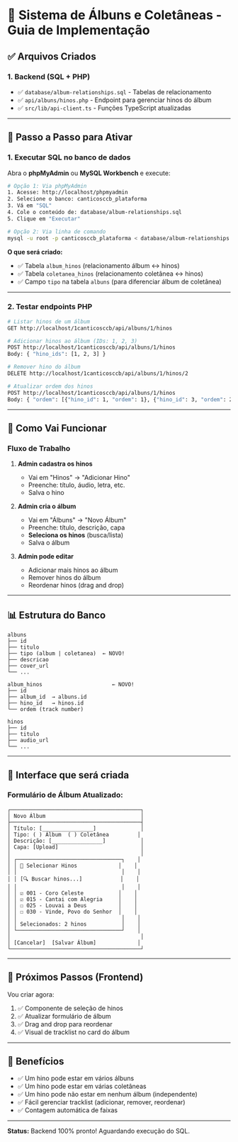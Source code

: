 # 🎵 Sistema de Álbuns e Coletâneas - Guia de Implementação

## ✅ Arquivos Criados

### 1. **Backend (SQL + PHP)**
- ✅ `database/album-relationships.sql` - Tabelas de relacionamento
- ✅ `api/albuns/hinos.php` - Endpoint para gerenciar hinos do álbum
- ✅ `src/lib/api-client.ts` - Funções TypeScript atualizadas

---

## 🚀 Passo a Passo para Ativar

### **1. Executar SQL no banco de dados**

Abra o **phpMyAdmin** ou **MySQL Workbench** e execute:

```bash
# Opção 1: Via phpMyAdmin
1. Acesse: http://localhost/phpmyadmin
2. Selecione o banco: canticosccb_plataforma
3. Vá em "SQL"
4. Cole o conteúdo de: database/album-relationships.sql
5. Clique em "Executar"

# Opção 2: Via linha de comando
mysql -u root -p canticosccb_plataforma < database/album-relationships.sql
```

**O que será criado:**
- ✅ Tabela `album_hinos` (relacionamento álbum ↔ hinos)
- ✅ Tabela `coletanea_hinos` (relacionamento coletânea ↔ hinos)
- ✅ Campo `tipo` na tabela `albuns` (para diferenciar álbum de coletânea)

---

### **2. Testar endpoints PHP**

```bash
# Listar hinos de um álbum
GET http://localhost/1canticosccb/api/albuns/1/hinos

# Adicionar hinos ao álbum (IDs: 1, 2, 3)
POST http://localhost/1canticosccb/api/albuns/1/hinos
Body: { "hino_ids": [1, 2, 3] }

# Remover hino do álbum
DELETE http://localhost/1canticosccb/api/albuns/1/hinos/2

# Atualizar ordem dos hinos
POST http://localhost/1canticosccb/api/albuns/1/hinos
Body: { "ordem": [{"hino_id": 1, "ordem": 1}, {"hino_id": 3, "ordem": 2}] }
```

---

## 🎯 Como Vai Funcionar

### **Fluxo de Trabalho**

1. **Admin cadastra os hinos**
   - Vai em "Hinos" → "Adicionar Hino"
   - Preenche: título, áudio, letra, etc.
   - Salva o hino

2. **Admin cria o álbum**
   - Vai em "Álbuns" → "Novo Álbum"
   - Preenche: título, descrição, capa
   - **Seleciona os hinos** (busca/lista)
   - Salva o álbum

3. **Admin pode editar**
   - Adicionar mais hinos ao álbum
   - Remover hinos do álbum
   - Reordenar hinos (drag and drop)

---

## 📊 Estrutura do Banco

```
albuns
├── id
├── titulo
├── tipo (album | coletanea)  ← NOVO!
├── descricao
├── cover_url
└── ...

album_hinos                      ← NOVO!
├── id
├── album_id  → albuns.id
├── hino_id   → hinos.id
└── ordem (track number)

hinos
├── id
├── titulo
├── audio_url
└── ...
```

---

## 🎨 Interface que será criada

### **Formulário de Álbum Atualizado:**

```
┌─────────────────────────────────────────┐
│ Novo Álbum                              │
├─────────────────────────────────────────┤
│ Título: [________________]              │
│ Tipo: ( ) Álbum  ( ) Coletânea         │
│ Descrição: [________________]           │
│ Capa: [Upload]                          │
│                                         │
│ ┌─────────────────────────────────┐    │
│ │ 🎵 Selecionar Hinos             │    │
│ │                                 │    │
│ │ [🔍 Buscar hinos...]            │    │
│ │                                 │    │
│ │ ☑ 001 - Coro Celeste           │    │
│ │ ☑ 015 - Cantai com Alegria     │    │
│ │ ☐ 025 - Louvai a Deus          │    │
│ │ ☐ 030 - Vinde, Povo do Senhor  │    │
│ │                                 │    │
│ │ Selecionados: 2 hinos           │    │
│ └─────────────────────────────────┘    │
│                                         │
│ [Cancelar]  [Salvar Álbum]             │
└─────────────────────────────────────────┘
```

---

## 📝 Próximos Passos (Frontend)

Vou criar agora:
1. ✅ Componente de seleção de hinos
2. ✅ Atualizar formulário de álbum
3. ✅ Drag and drop para reordenar
4. ✅ Visual de tracklist no card do álbum

---

## 🔄 Benefícios

- ✅ Um hino pode estar em vários álbuns
- ✅ Um hino pode estar em várias coletâneas
- ✅ Um hino pode não estar em nenhum álbum (independente)
- ✅ Fácil gerenciar tracklist (adicionar, remover, reordenar)
- ✅ Contagem automática de faixas

---

**Status:** Backend 100% pronto! Aguardando execução do SQL.
